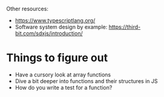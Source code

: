 Other resources:
- https://www.typescriptlang.org/
- Software system design by example: https://third-bit.com/sdxjs/introduction/ 

# Things to figure out
- Have a cursory look at array functions
- Dive a bit deeper into functions and their structures in JS
- How do you write a test for a function?